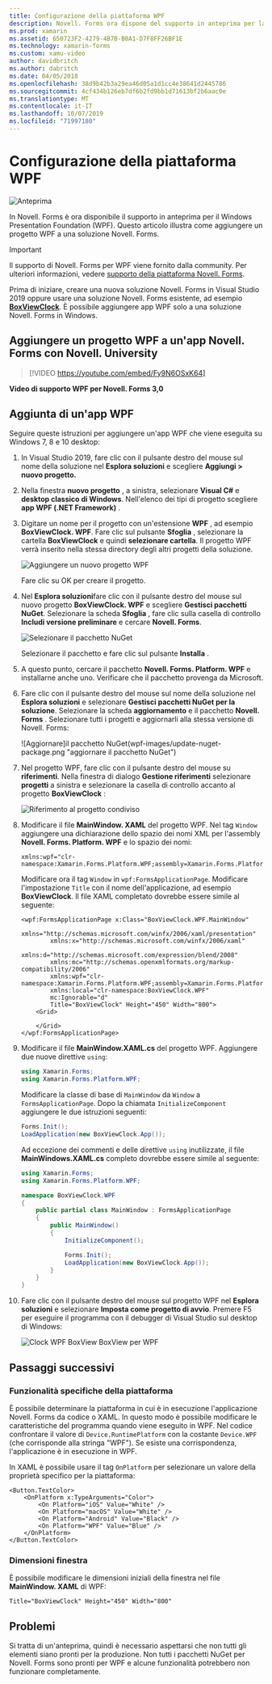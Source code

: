 ```yaml
---
title: Configurazione della piattaforma WPF
description: Novell. Forms ora dispone del supporto in anteprima per la piattaforma WPF
ms.prod: xamarin
ms.assetid: 650723F2-4279-4B7B-B0A1-D7F8FF26BF1E
ms.technology: xamarin-forms
ms.custom: xamu-video
author: davidbritch
ms.author: dabritch
ms.date: 04/05/2018
ms.openlocfilehash: 38d9b42b3a29ea46d05a1d1cc4e38641d2445786
ms.sourcegitcommit: 4cf434b126eb7df6b2fd9bb1d71613bf2b6aac0e
ms.translationtype: MT
ms.contentlocale: it-IT
ms.lasthandoff: 10/07/2019
ms.locfileid: "71997180"
---
```

# <a name="wpf-platform-setup"></a>Configurazione della piattaforma WPF

![Anteprima](~/media/shared/preview.png)

In Novell. Forms è ora disponibile il supporto in anteprima per il Windows Presentation Foundation (WPF). Questo articolo illustra come aggiungere un progetto WPF a una soluzione Novell. Forms.

> [!IMPORTANT]
> Il supporto di Novell. Forms per WPF viene fornito dalla community. Per ulteriori informazioni, vedere [supporto della piattaforma Novell. Forms](https://github.com/xamarin/Xamarin.Forms/wiki/Platform-Support).

Prima di iniziare, creare una nuova soluzione Novell. Forms in Visual Studio 2019 oppure usare una soluzione Novell. Forms esistente, ad esempio [**BoxViewClock**](https://docs.microsoft.com/samples/xamarin/xamarin-forms-samples/boxview-boxviewclock). È possibile aggiungere app WPF solo a una soluzione Novell. Forms in Windows.

## <a name="add-a-wpf-project-to-a-xamarinforms-app-with-xamarinuniversity"></a>Aggiungere un progetto WPF a un'app Novell. Forms con Novell. University

> [!VIDEO https://youtube.com/embed/Fy9N6OSxK64]

**Video di supporto WPF per Novell. Forms 3,0**

## <a name="adding-a-wpf-app"></a>Aggiunta di un'app WPF

Seguire queste istruzioni per aggiungere un'app WPF che viene eseguita su Windows 7, 8 e 10 desktop:

1. In Visual Studio 2019, fare clic con il pulsante destro del mouse sul nome della soluzione nel **Esplora soluzioni** e scegliere **Aggiungi > nuovo progetto.**

2. Nella finestra **nuovo progetto** , a sinistra, selezionare **Visual C#**  e **desktop classico di Windows**. Nell'elenco dei tipi di progetto scegliere **app WPF (.NET Framework)** .

3. Digitare un nome per il progetto con un'estensione **WPF** , ad esempio **BoxViewClock. WPF**. Fare clic sul pulsante **Sfoglia** , selezionare la cartella **BoxViewClock** e quindi **selezionare cartella**. Il progetto WPF verrà inserito nella stessa directory degli altri progetti della soluzione.

    ![Aggiungere un nuovo progetto WPF](wpf-images/add-new-project.png "aggiungere un nuovo progetto WPF")

    Fare clic su OK per creare il progetto.

4. Nel **Esplora soluzioni**fare clic con il pulsante destro del mouse sul nuovo progetto **BoxViewClock. WPF** e scegliere **Gestisci pacchetti NuGet**. Selezionare la scheda **Sfoglia** , fare clic sulla casella di controllo **Includi versione preliminare** e cercare **Novell. Forms**.

    ![Selezionare il pacchetto NuGet](wpf-images/select-nuget-package.png "selezionare il pacchetto NuGet")

    Selezionare il pacchetto e fare clic sul pulsante **Installa** .

5. A questo punto, cercare il pacchetto **Novell. Forms. Platform. WPF** e installarne anche uno. Verificare che il pacchetto provenga da Microsoft.

6. Fare clic con il pulsante destro del mouse sul nome della soluzione nel **Esplora soluzioni** e selezionare **Gestisci pacchetti NuGet per la soluzione**. Selezionare la scheda **aggiornamento** e il pacchetto **Novell. Forms** . Selezionare tutti i progetti e aggiornarli alla stessa versione di Novell. Forms:

    ![Aggiornare]il pacchetto NuGet(wpf-images/update-nuget-package.png "aggiornare il pacchetto NuGet")

7. Nel progetto WPF, fare clic con il pulsante destro del mouse su **riferimenti**. Nella finestra di dialogo **Gestione riferimenti** selezionare **progetti** a sinistra e selezionare la casella di controllo accanto al progetto **BoxViewClock** :

    ![Riferimento al progetto condiviso](wpf-images/reference-shared-project.png "fare riferimento al progetto condiviso")

8. Modificare il file **MainWindow. XAML** del progetto WPF. Nel tag `Window` aggiungere una dichiarazione dello spazio dei nomi XML per l'assembly **Novell. Forms. Platform. WPF** e lo spazio dei nomi:

    ```xaml
    xmlns:wpf="clr-namespace:Xamarin.Forms.Platform.WPF;assembly=Xamarin.Forms.Platform.WPF"
    ```

    Modificare ora il tag `Window` in `wpf:FormsApplicationPage`. Modificare l'impostazione `Title` con il nome dell'applicazione, ad esempio **BoxViewClock**. Il file XAML completato dovrebbe essere simile al seguente:

    ```xaml
    <wpf:FormsApplicationPage x:Class="BoxViewClock.WPF.MainWindow"
            xmlns="http://schemas.microsoft.com/winfx/2006/xaml/presentation"
            xmlns:x="http://schemas.microsoft.com/winfx/2006/xaml"
            xmlns:d="http://schemas.microsoft.com/expression/blend/2008"
            xmlns:mc="http://schemas.openxmlformats.org/markup-compatibility/2006"
            xmlns:wpf="clr-namespace:Xamarin.Forms.Platform.WPF;assembly=Xamarin.Forms.Platform.WPF"
            xmlns:local="clr-namespace:BoxViewClock.WPF"
            mc:Ignorable="d"
            Title="BoxViewClock" Height="450" Width="800">
        <Grid>

        </Grid>
    </wpf:FormsApplicationPage>
    ```

9. Modificare il file **MainWindow.XAML.cs** del progetto WPF. Aggiungere due nuove direttive `using`:

    ```csharp
    using Xamarin.Forms;
    using Xamarin.Forms.Platform.WPF;
    ```

    Modificare la classe di base di `MainWindow` da `Window` a `FormsApplicationPage`. Dopo la chiamata `InitializeComponent` aggiungere le due istruzioni seguenti:

    ```csharp
    Forms.Init();
    LoadApplication(new BoxViewClock.App());
    ```

    Ad eccezione dei commenti e delle direttive `using` inutilizzate, il file **MainWindows.XAML.cs** completo dovrebbe essere simile al seguente:

    ```csharp
    using Xamarin.Forms;
    using Xamarin.Forms.Platform.WPF;

    namespace BoxViewClock.WPF
    {
        public partial class MainWindow : FormsApplicationPage
        {
            public MainWindow()
            {
                InitializeComponent();

                Forms.Init();
                LoadApplication(new BoxViewClock.App());
            }
        }
    }
    ```

10. Fare clic con il pulsante destro del mouse sul progetto WPF nel **Esplora soluzioni** e selezionare **Imposta come progetto di avvio**. Premere F5 per eseguire il programma con il debugger di Visual Studio sul desktop di Windows:

    ![](wpf-images/wpf-boxviewclock.png "Clock WPF BoxView" ) BoxView per WPF

## <a name="next-steps"></a>Passaggi successivi

### <a name="platform-specifics"></a>Funzionalità specifiche della piattaforma

È possibile determinare la piattaforma in cui è in esecuzione l'applicazione Novell. Forms da codice o XAML. In questo modo è possibile modificare le caratteristiche del programma quando viene eseguito in WPF. Nel codice confrontare il valore di `Device.RuntimePlatform` con la costante `Device.WPF` (che corrisponde alla stringa "WPF"). Se esiste una corrispondenza, l'applicazione è in esecuzione in WPF.

In XAML è possibile usare il tag `OnPlatform` per selezionare un valore della proprietà specifico per la piattaforma:

```xaml
<Button.TextColor>
    <OnPlatform x:TypeArguments="Color">
        <On Platform="iOS" Value="White" />
        <On Platform="macOS" Value="White" />
        <On Platform="Android" Value="Black" />
        <On Platform="WPF" Value="Blue" />
    </OnPlatform>
</Button.TextColor>
```

### <a name="window-size"></a>Dimensioni finestra

È possibile modificare le dimensioni iniziali della finestra nel file **MainWindow. XAML** di WPF:

```xaml
Title="BoxViewClock" Height="450" Width="800"
```

## <a name="issues"></a>Problemi

Si tratta di un'anteprima, quindi è necessario aspettarsi che non tutti gli elementi siano pronti per la produzione. Non tutti i pacchetti NuGet per Novell. Forms sono pronti per WPF e alcune funzionalità potrebbero non funzionare completamente.
